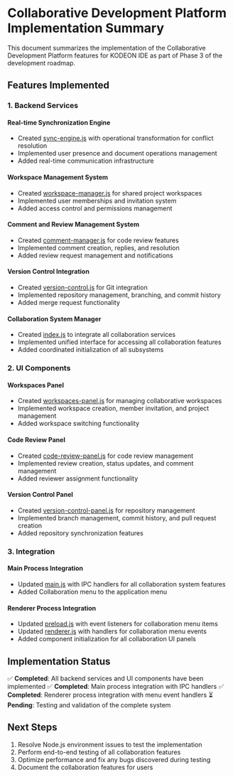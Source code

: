 # Collaborative Development Platform Implementation Summary

This document summarizes the implementation of the Collaborative Development Platform features for KODEON IDE as part of Phase 3 of the development roadmap.

## Features Implemented

### 1. Backend Services

#### Real-time Synchronization Engine

-   Created [sync-engine.js](file:///d:/KODEON/ide/collaboration/sync-engine.js) with operational transformation for conflict resolution
-   Implemented user presence and document operations management
-   Added real-time communication infrastructure

#### Workspace Management System

-   Created [workspace-manager.js](file:///d:/KODEON/ide/collaboration/workspace-manager.js) for shared project workspaces
-   Implemented user memberships and invitation system
-   Added access control and permissions management

#### Comment and Review Management System

-   Created [comment-manager.js](file:///d:/KODEON/ide/collaboration/comment-manager.js) for code review features
-   Implemented comment creation, replies, and resolution
-   Added review request management and notifications

#### Version Control Integration

-   Created [version-control.js](file:///d:/KODEON/ide/collaboration/version-control.js) for Git integration
-   Implemented repository management, branching, and commit history
-   Added merge request functionality

#### Collaboration System Manager

-   Created [index.js](file:///d:/KODEON/ide/collaboration/index.js) to integrate all collaboration services
-   Implemented unified interface for accessing all collaboration features
-   Added coordinated initialization of all subsystems

### 2. UI Components

#### Workspaces Panel

-   Created [workspaces-panel.js](file:///d:/KODEON/ide/components/workspaces-panel.js) for managing collaborative workspaces
-   Implemented workspace creation, member invitation, and project management
-   Added workspace switching functionality

#### Code Review Panel

-   Created [code-review-panel.js](file:///d:/KODEON/ide/components/code-review-panel.js) for code review management
-   Implemented review creation, status updates, and comment management
-   Added reviewer assignment functionality

#### Version Control Panel

-   Created [version-control-panel.js](file:///d:/KODEON/ide/components/version-control-panel.js) for repository management
-   Implemented branch management, commit history, and pull request creation
-   Added repository synchronization features

### 3. Integration

#### Main Process Integration

-   Updated [main.js](file:///d:/KODEON/ide/main.js) with IPC handlers for all collaboration system features
-   Added Collaboration menu to the application menu

#### Renderer Process Integration

-   Updated [preload.js](file:///d:/KODEON/ide/preload.js) with event listeners for collaboration menu items
-   Updated [renderer.js](file:///d:/KODEON/ide/renderer.js) with handlers for collaboration menu events
-   Added component initialization for all collaboration UI panels

## Implementation Status

✅ **Completed**: All backend services and UI components have been implemented
✅ **Completed**: Main process integration with IPC handlers
✅ **Completed**: Renderer process integration with menu event handlers
⏳ **Pending**: Testing and validation of the complete system

## Next Steps

1. Resolve Node.js environment issues to test the implementation
2. Perform end-to-end testing of all collaboration features
3. Optimize performance and fix any bugs discovered during testing
4. Document the collaboration features for users
